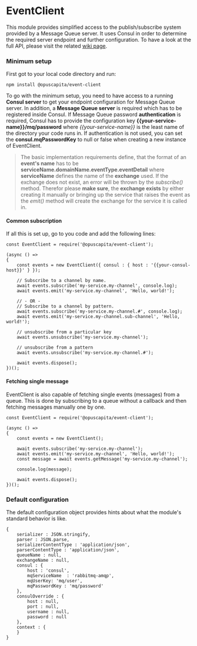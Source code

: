# EventClient

This module provides simplified access to the publish/subscribe system provided by a Message Queue server. It uses Consul in order to determine the required server endpoint and further configuration. To have a look at the full API, please visit the related [wiki page](https://github.com/OpusCapita/event-client/wiki).

### Minimum setup
First got to your local code directory and run:
```
npm install @opuscapita/event-client
```
To go with the minimum setup, you need to have access to a running **Consul server** to get your endpoint configuration for Message Queue server. In addition, a **Message Queue server** is required which has to be registered inside Consul. If Message Queue password **authentication** is required, Consul has to provide the configuration key **{{your-service-name}}/mq/password** where *{{your-service-name}}* is the least name of the directory your code runs in. If authentication is not used, you can set the **consul.mqPasswordKey** to null or false when creating a new instance of EventClient.

> The basic implementation requirements define, that the format of an **event's name** has to be **serviceName.domainName.eventType.eventDetail** where **serviceName** defines the name of the **exchange** used. If the exchange does not exist, an error will be thrown by the *subscribe()* method. Therefor please **make sure**, the **exchange exists** by either creating it manually or bringing up the service that raises the event as the *emit()* method will create the exchange for the service it is called in.

#### Common subscription

If all this is set up, go to you code and add the following lines:

```JS
const EventClient = require('@opuscapita/event-client');

(async () =>
{
    const events = new EventClient({ consul : { host : '{{your-consul-host}}' } });

    // Subscribe to a channel by name.
    await events.subscribe('my-service.my-channel', console.log);
    await events.emit('my-service.my-channel', 'Hello, world!');

    // - OR -
    // Subscribe to a channel by pattern.
    await events.subscribe('my-service.my-channel.#', console.log);
    await events.emit('my-service.my-channel.sub-channel', 'Hello, world!');

    // unsubscribe from a particular key
    await events.unsubscribe('my-service.my-channel');

    // unsubscribe from a pattern
    await events.unsubscribe('my-service.my-channel.#');

    await events.dispose();
})();
```

#### Fetching single message

EventClient is also capable of fetching single events (messages) from a queue. This is done by subscribing to a queue without a callback and then fetching messages manually one by one.

```JS
const EventClient = require('@opuscapita/event-client');

(async () =>
{
    const events = new EventClient();

    await events.subscribe('my-service.my-channel');
    await events.emit('my-service.my-channel', 'Hello, world!');
    const message = await events.getMessage('my-service.my-channel');

    console.log(message);

    await events.dispose();
})();
```

### Default configuration

The default configuration object provides hints about what the module's standard behavior is like.

```JS
{
    serializer : JSON.stringify,
    parser : JSON.parse,
    serializerContentType : 'application/json',
    parserContentType : 'application/json',
    queueName : null,
    exchangeName : null,
    consul : {
        host : 'consul',
        mqServiceName  : 'rabbitmq-amqp',
        mqUserKey: 'mq/user',
        mqPasswordKey : 'mq/password'
    },
    consulOverride : {
        host : null,
        port : null,
        username : null,
        password : null
    },
    context : {
    }
}
```
